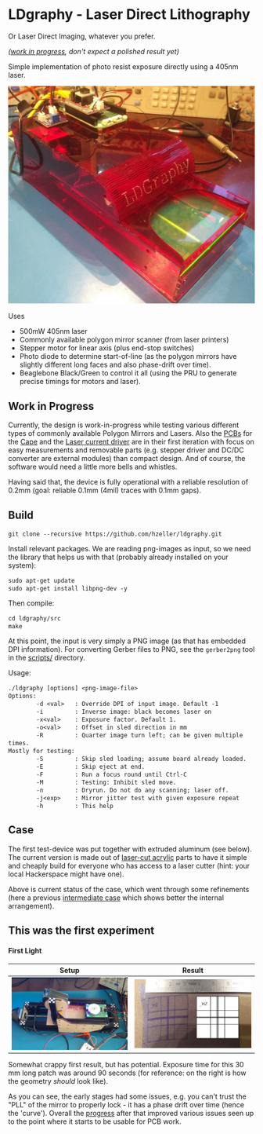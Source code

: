 LDgraphy - Laser Direct Lithography
===================================

Or Laser Direct Imaging, whatever you prefer.

_([work in progress][LDGraphy-posts], don't expect a polished result yet)_

Simple implementation of photo resist exposure directly using a 405nm laser.

![Case](./img/sample-case.jpg)

Uses
  * 500mW 405nm laser
  * Commonly available polygon mirror scanner (from laser printers)
  * Stepper motor for linear axis (plus end-stop switches)
  * Photo diode to determine start-of-line (as the polygon mirrors have
    slightly different long faces and also phase-drift over time).
  * Beaglebone Black/Green to control it all (using the PRU to generate precise
    timings for motors and laser).

Work in Progress
----------------
Currently, the design is work-in-progress while testing various different
types of commonly available Polygon Mirrors and Lasers. Also the
[PCBs](./pcb) for the [Cape] and the [Laser current driver] are in their
first iteration with focus on easy measurements and removable parts
(e.g. stepper driver and DC/DC converter are external modules) than compact
design. And of course, the software would need a little more bells and whistles.

Having said that, the device is fully operational with a reliable
resolution of 0.2mm (goal: reliable 0.1mm (4mil) traces with 0.1mm gaps).

Build
-----
```
git clone --recursive https://github.com/hzeller/ldgraphy.git
```

Install relevant packages. We are reading png-images as input, so we need the
library that helps us with that (probably already installed on your system):
```
sudo apt-get update
sudo apt-get install libpng-dev -y
```

Then compile:
```
cd ldgraphy/src
make
```

At this point, the input is very simply a PNG image (as that has
embedded DPI information). For converting Gerber files to PNG, see the
`gerber2png` tool in the [scripts/](./scripts) directory.

Usage:
```
./ldgraphy [options] <png-image-file>
Options:
        -d <val>   : Override DPI of input image. Default -1
        -i         : Inverse image: black becomes laser on
        -x<val>    : Exposure factor. Default 1.
        -o<val>    : Offset in sled direction in mm
        -R         : Quarter image turn left; can be given multiple times.
Mostly for testing:
        -S         : Skip sled loading; assume board already loaded.
        -E         : Skip eject at end.
        -F         : Run a focus round until Ctrl-C
        -M         : Testing: Inhibit sled move.
        -n         : Dryrun. Do not do any scanning; laser off.
        -j<exp>    : Mirror jitter test with given exposure repeat
        -h         : This help
```

Case
----
The first test-device was put together with extruded aluminum
(see below). The current version is made out of [laser-cut acrylic](./hardware)
parts to have it simple and cheaply build for everyone who has
access to a laser cutter (hint: your local Hackerspace might have one).

Above is current status of the case, which went through some refinements (here
a previous [intermediate case](./img/intermediate-case.jpg) which shows better
the internal arrangement).

This was the first experiment
-------------------------------

#### First Light

   Setup               | Result
-----------------------|---------------------------------
![](./img/setup.jpg)   | ![](./img/firstexposure.jpg)

Somewhat crappy first result, but has potential. Exposure time for this 30 mm
long patch was around 90 seconds (for reference: on the right is how the
geometry _should_ look like).

As you can see, the early stages had some issues, e.g. you can't trust the "PLL"
of the mirror to properly lock - it has a phase drift over
time (hence the 'curve'). Overall the [progress] after that improved various
issues seen up to the point where it starts to be usable for PCB work.

[progress]: https://plus.google.com/u/0/+HennerZeller/posts/FeqdPoEZ3AT
[Laser current driver]: ./pcb/laser-drive
[Cape]: ./pcb/cape
[LDGraphy-posts]: https://plus.google.com/u/0/s/%23ldgraphy/top